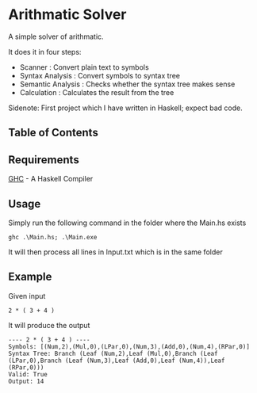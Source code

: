 # Arithmatic Solver
A simple solver of arithmatic.

It does it in four steps:
- Scanner : Convert plain text to symbols
- Syntax Analysis : Convert symbols to syntax tree
- Semantic Analysis : Checks whether the syntax tree makes sense
- Calculation : Calculates the result from the tree

Sidenote:
First project which I have written in Haskell; expect bad code.

## Table of Contents

## Requirements
[GHC](https://www.haskell.org/downloads/) - A Haskell Compiler

## Usage
Simply run the following command in the folder where the Main.hs exists
```
ghc .\Main.hs; .\Main.exe
```

It will then process all lines in Input.txt which is in the same folder

## Example
Given input
```
2 * ( 3 + 4 )
```
It will produce the output
```
---- 2 * ( 3 + 4 ) ----
Symbols: [(Num,2),(Mul,0),(LPar,0),(Num,3),(Add,0),(Num,4),(RPar,0)]
Syntax Tree: Branch (Leaf (Num,2),Leaf (Mul,0),Branch (Leaf (LPar,0),Branch (Leaf (Num,3),Leaf (Add,0),Leaf (Num,4)),Leaf (RPar,0)))
Valid: True
Output: 14
```
